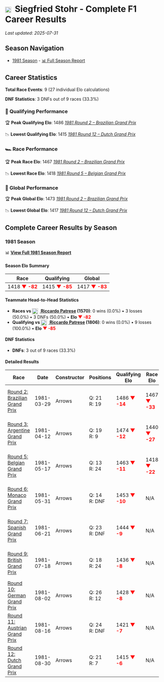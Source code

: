 # <img src="https://upload.wikimedia.org/wikipedia/commons/0/03/Flag_of_Italy.svg" alt="Italy" width="20" height="auto" style="vertical-align: middle; margin-right: 5px;" onerror="this.outerHTML='🇮🇹'; this.style.marginRight='5px';"/> Siegfried Stohr - Complete F1 Career Results

*Last updated: 2025-07-31*

## Season Navigation

- [1981 Season](#1981-season) - [📊 Full Season Report](../seasons/1981-season-report)

## Career Statistics

**Total Race Events**: 9 (27 individual Elo calculations)

**DNF Statistics**: 3 DNFs out of 9 races (33.3%)

### 🏁 Qualifying Performance

🏆 **Peak Qualifying Elo**: 1486
   *[1981 Round 2 – Brazilian Grand Prix](../seasons/1981-season-report#round-2-brazilian-grand-prix)*

📉 **Lowest Qualifying Elo**: 1415
   *[1981 Round 12 – Dutch Grand Prix](../seasons/1981-season-report#round-12-dutch-grand-prix)*

### 🏎️ Race Performance

🏆 **Peak Race Elo**: 1467
   *[1981 Round 2 – Brazilian Grand Prix](../seasons/1981-season-report#round-2-brazilian-grand-prix)*

📉 **Lowest Race Elo**: 1418
   *[1981 Round 5 – Belgian Grand Prix](../seasons/1981-season-report#round-5-belgian-grand-prix)*

### 🌟 Global Performance

🏆 **Peak Global Elo**: 1473
   *[1981 Round 2 – Brazilian Grand Prix](../seasons/1981-season-report#round-2-brazilian-grand-prix)*

📉 **Lowest Global Elo**: 1417
   *[1981 Round 12 – Dutch Grand Prix](../seasons/1981-season-report#round-12-dutch-grand-prix)*


## Complete Career Results by Season

### 1981 Season

📊 **[View Full 1981 Season Report](../seasons/1981-season-report)**

#### Season Elo Summary

| Race | Qualifying | Global |
|------|------------|--------|
| 1418 **<span style="color: red;">▼ -82</span>** | 1415 **<span style="color: red;">▼ -85</span>** | 1417 **<span style="color: red;">▼ -83</span>** |

#### Teammate Head-to-Head Statistics

- **Races vs [<img src="https://upload.wikimedia.org/wikipedia/commons/0/03/Flag_of_Italy.svg" alt="Italy" width="20" height="auto" style="vertical-align: middle; margin-right: 5px;" onerror="this.outerHTML='🇮🇹'; this.style.marginRight='5px';"/> Riccardo Patrese](riccardo-patrese) (1570)**: 0 wins (0.0%) • 3 losses (50.0%) • 3 DNFs (50.0%) • **Elo **<span style="color: red;">▼ -82</span>****
- **Qualifying vs [<img src="https://upload.wikimedia.org/wikipedia/commons/0/03/Flag_of_Italy.svg" alt="Italy" width="20" height="auto" style="vertical-align: middle; margin-right: 5px;" onerror="this.outerHTML='🇮🇹'; this.style.marginRight='5px';"/> Riccardo Patrese](riccardo-patrese) (1806)**: 0 wins (0.0%) • 9 losses (100.0%) • **Elo **<span style="color: red;">▼ -85</span>****


#### DNF Statistics

- **DNFs**: 3 out of 9 races (33.3%)

#### Detailed Results

| Race | Date | Constructor | Positions | Qualifying Elo | Race Elo | Global Elo | Teammate |
|------|------|-------------|-----------|----------------|----------|------------|----------|
| [Round 2: Brazilian Grand Prix](../seasons/1981-season-report#round-2-brazilian-grand-prix) | 1981-03-29 | Arrows | Q: 21<br/>R: 19 | 1486 **<span style="color: red;">▼ -14</span>** | 1467 **<span style="color: red;">▼ -33</span>** | 1473 **<span style="color: red;">▼ -27</span>** | [<img src="https://upload.wikimedia.org/wikipedia/commons/0/03/Flag_of_Italy.svg" alt="Italy" width="20" height="auto" style="vertical-align: middle; margin-right: 5px;" onerror="this.outerHTML='🇮🇹'; this.style.marginRight='5px';"/> Riccardo Patrese](riccardo-patrese)<br/>Q: 4<br/>R: 3 |
| [Round 3: Argentine Grand Prix](../seasons/1981-season-report#round-3-argentine-grand-prix) | 1981-04-12 | Arrows | Q: 19<br/>R: 9 | 1474 **<span style="color: red;">▼ -12</span>** | 1440 **<span style="color: red;">▼ -27</span>** | 1450 **<span style="color: red;">▼ -22</span>** | [<img src="https://upload.wikimedia.org/wikipedia/commons/0/03/Flag_of_Italy.svg" alt="Italy" width="20" height="auto" style="vertical-align: middle; margin-right: 5px;" onerror="this.outerHTML='🇮🇹'; this.style.marginRight='5px';"/> Riccardo Patrese](riccardo-patrese)<br/>Q: 9<br/>R: 7 |
| [Round 5: Belgian Grand Prix](../seasons/1981-season-report#round-5-belgian-grand-prix) | 1981-05-17 | Arrows | Q: 13<br/>R: 24 | 1463 **<span style="color: red;">▼ -11</span>** | 1418 **<span style="color: red;">▼ -22</span>** | 1432 **<span style="color: red;">▼ -19</span>** | [<img src="https://upload.wikimedia.org/wikipedia/commons/0/03/Flag_of_Italy.svg" alt="Italy" width="20" height="auto" style="vertical-align: middle; margin-right: 5px;" onerror="this.outerHTML='🇮🇹'; this.style.marginRight='5px';"/> Riccardo Patrese](riccardo-patrese)<br/>Q: 4<br/>R: 23 |
| [Round 6: Monaco Grand Prix](../seasons/1981-season-report#round-6-monaco-grand-prix) | 1981-05-31 | Arrows | Q: 14<br/>R: DNF | 1453 **<span style="color: red;">▼ -10</span>** | N/A | 1429 **<span style="color: red;">▼ -3</span>** | [<img src="https://upload.wikimedia.org/wikipedia/commons/0/03/Flag_of_Italy.svg" alt="Italy" width="20" height="auto" style="vertical-align: middle; margin-right: 5px;" onerror="this.outerHTML='🇮🇹'; this.style.marginRight='5px';"/> Riccardo Patrese](riccardo-patrese)<br/>Q: 5<br/>R: DNF |
| [Round 7: Spanish Grand Prix](../seasons/1981-season-report#round-7-spanish-grand-prix) | 1981-06-21 | Arrows | Q: 23<br/>R: DNF | 1444 **<span style="color: red;">▼ -9</span>** | N/A | 1426 **<span style="color: red;">▼ -3</span>** | [<img src="https://upload.wikimedia.org/wikipedia/commons/0/03/Flag_of_Italy.svg" alt="Italy" width="20" height="auto" style="vertical-align: middle; margin-right: 5px;" onerror="this.outerHTML='🇮🇹'; this.style.marginRight='5px';"/> Riccardo Patrese](riccardo-patrese)<br/>Q: 12<br/>R: DNF |
| [Round 9: British Grand Prix](../seasons/1981-season-report#round-9-british-grand-prix) | 1981-07-18 | Arrows | Q: 18<br/>R: 24 | 1436 **<span style="color: red;">▼ -8</span>** | N/A | 1423 **<span style="color: red;">▼ -2</span>** | [<img src="https://upload.wikimedia.org/wikipedia/commons/0/03/Flag_of_Italy.svg" alt="Italy" width="20" height="auto" style="vertical-align: middle; margin-right: 5px;" onerror="this.outerHTML='🇮🇹'; this.style.marginRight='5px';"/> Riccardo Patrese](riccardo-patrese)<br/>Q: 10<br/>R: DNF |
| [Round 10: German Grand Prix](../seasons/1981-season-report#round-10-german-grand-prix) | 1981-08-02 | Arrows | Q: 26<br/>R: 12 | 1428 **<span style="color: red;">▼ -8</span>** | N/A | 1421 **<span style="color: red;">▼ -2</span>** | [<img src="https://upload.wikimedia.org/wikipedia/commons/0/03/Flag_of_Italy.svg" alt="Italy" width="20" height="auto" style="vertical-align: middle; margin-right: 5px;" onerror="this.outerHTML='🇮🇹'; this.style.marginRight='5px';"/> Riccardo Patrese](riccardo-patrese)<br/>Q: 13<br/>R: DNF |
| [Round 11: Austrian Grand Prix](../seasons/1981-season-report#round-11-austrian-grand-prix) | 1981-08-16 | Arrows | Q: 24<br/>R: DNF | 1421 **<span style="color: red;">▼ -7</span>** | N/A | 1419 **<span style="color: red;">▼ -2</span>** | [<img src="https://upload.wikimedia.org/wikipedia/commons/0/03/Flag_of_Italy.svg" alt="Italy" width="20" height="auto" style="vertical-align: middle; margin-right: 5px;" onerror="this.outerHTML='🇮🇹'; this.style.marginRight='5px';"/> Riccardo Patrese](riccardo-patrese)<br/>Q: 10<br/>R: DNF |
| [Round 12: Dutch Grand Prix](../seasons/1981-season-report#round-12-dutch-grand-prix) | 1981-08-30 | Arrows | Q: 21<br/>R: 7 | 1415 **<span style="color: red;">▼ -6</span>** | N/A | 1417 **<span style="color: red;">▼ -2</span>** | [<img src="https://upload.wikimedia.org/wikipedia/commons/0/03/Flag_of_Italy.svg" alt="Italy" width="20" height="auto" style="vertical-align: middle; margin-right: 5px;" onerror="this.outerHTML='🇮🇹'; this.style.marginRight='5px';"/> Riccardo Patrese](riccardo-patrese)<br/>Q: 10<br/>R: DNF |

